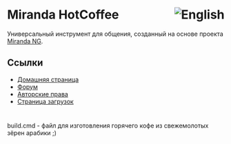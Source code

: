 <h1>Miranda HotCoffee<a href="https://github.com/miranda-ng/HotCoffee/blob/master/README.md"><img align="right" src="https://www.miranda-ng.org/hotcoffee/images/flags/us.png" alt="English"></img></a></h1>

Универсальный инструмент для общения, созданный на основе проекта [Miranda NG][1].

## Ссылки ##

* [Домашняя страница](https://www.miranda-ng.org/hotcoffee/)
* [Форум](https://forum.miranda-ng.org/index.php?topic=45.50000#lastPost)
* [Авторские права](https://www.miranda-ng.org/hotcoffee/licenses/)
* [Страница загрузок](https://www.miranda-ng.org/hotcoffee/downloads/)

#

build.cmd - файл для изготовления горячего кофе из свежемолотых зёрен арабики ;)

[1]: https://www.miranda-ng.org/